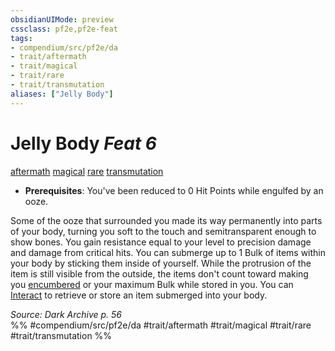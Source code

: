 ```yaml
---
obsidianUIMode: preview
cssclass: pf2e,pf2e-feat
tags:
- compendium/src/pf2e/da
- trait/aftermath
- trait/magical
- trait/rare
- trait/transmutation
aliases: ["Jelly Body"]
---
```

# Jelly Body  *Feat 6*  
[aftermath](aftermath-da.md "Aftermath Class Trait")  [magical](magical.md "Magical Item Trait")  [rare](rare.md "Rare Rarity Trait")  [transmutation](transmutation.md "Transmutation School Trait")  

- **Prerequisites**: You've been reduced to 0 Hit Points while engulfed by an ooze.

Some of the ooze that surrounded you made its way permanently into parts of your body, turning you soft to the touch and semitransparent enough to show bones. You gain resistance equal to your level to precision damage and damage from critical hits. You can submerge up to 1 Bulk of items within your body by sticking them inside of yourself. While the protrusion of the item is still visible from the outside, the items don't count toward making you [encumbered](conditions.md#Encumbered) or your maximum Bulk while stored in you. You can [Interact](interact.md) to retrieve or store an item submerged into your body.

*Source: Dark Archive p. 56*  
%% #compendium/src/pf2e/da #trait/aftermath #trait/magical #trait/rare #trait/transmutation %%